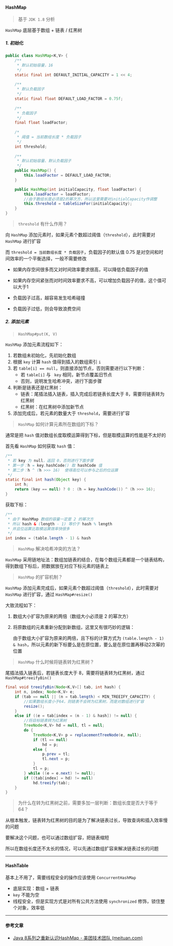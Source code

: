#### HashMap

> 基于 `JDK 1.8` 分析

`HashMap` 底层基于数组 + 链表 / 红黑树

##### 1. 初始化

```java
public class HashMap<K,V> {
    /**
     * 默认初始容量，16
     */
    static final int DEFAULT_INITIAL_CAPACITY = 1 << 4;
    
    /**
     * 默认负载因子
     */
    static final float DEFAULT_LOAD_FACTOR = 0.75f;
    
    /**
     * 负载因子
     */
    final float loadFactor;
    
    /*
     * 阈值 = 当前数组长度 * 负载因子
     */
    int threshold;
    
    /**
     * 默认初始容量、默认负载因子
     */
    public HashMap() {
        this.loadFactor = DEFAULT_LOAD_FACTOR;
    }

    public HashMap(int initialCapacity, float loadFactor) {
        this.loadFactor = loadFactor;
        //由于数组长度必须是2的幂次方，所以这里需要对initialCapacity作调整
        this.threshold = tableSizeFor(initialCapacity);
    }
}
```

> `threshold` 有什么作用？

向 `HashMap` 添加元素时，如果元素个数超过阈值（`threshold`），此时需要对 `HashMap` 进行扩容

而 `threshold = 当前数组长度 * 负载因子`，负载因子的默认值 0.75 是对空间和时间效率的一个平衡选择，一般不需要修改

* 如果内存空间很多而又对时间效率要求很高，可以降低负载因子的值
* 如果内存空间紧张而对时间效率要求不高，可以增加负载因子的值，这个值可以大于1

* 负载因子过高，越容易发生哈希碰撞
* 负载因子过低，则会导致浪费空间

##### 2. 添加元素

> `HashMap#put(K, V)`

`HashMap` 添加元素流程如下：

1. 若数组未初始化，先初始化数组
2. 根据 `key` 计算 `hash` 值得到插入的数组索引 `i`
3. 若 `table[i] == null`，则直接添加节点，否则需要进行以下判断：
   * 若 `table[i]` 与 ` key` 相同，新节点覆盖旧节点
   * 否则，说明发生哈希冲突，进行下面步骤
4. 判断是链表还是红黑树：
   * 链表：尾插法插入链表，插入完成后若链表长度大于 8，需要将链表转为红黑树
   * 红黑树：在红黑树中添加新节点
5. 添加完成后，若元素的数量大于 `threshold`，需要进行扩容

> `HashMap` 如何计算元素所在数组的下标？

通常是把 `hash` 值对数组长度取模运算得到下标，但是取模运算的性能是不太好的

首先看 `HashMap` 如何获取 `hash` 值：

```java
/**
 * 若 key 为 null，返回 0，否则进行下面步骤
 * 第一步：h = key.hashCode() 取 hashCode 值
 * 第二步：h ^ (h >>> 16)  使得高位可以参与之后的位运算
 */
static final int hash(Object key) {
    int h;
    return (key == null) ? 0 : (h = key.hashCode()) ^ (h >>> 16);
}
```

获取下标：

````java
/**
 * 由于 HashMap 数组的容量一定是 2 的幂次方
 * 所以 hash & (length - 1) 等价于 hash % length
 * 并且位运算比取模运算效率快很多
 */
int index = (table.length - 1) & hash
````

> `HashMap` 解决哈希冲突的方法？

`HashMap` 采用链地址法：数组加链表的结合，在每个数组元素都是一个链表结构，得到数组下标后，把数据放在对应下标元素的链表上

> `HashMap` 的扩容机制？

`HashMap` 添加元素完成后，如果元素个数超过阈值（`threshold`），此时需要对 `HashMap` 进行扩容，通过 `HashMap#resize()`

大致流程如下：

1. 数组大小扩容为原来的两倍（数组大小必须是 2 的幂次方）

2. 将原数组的元素重新分配到新数组，这里又有很巧妙的逻辑：

   由于数组大小扩容为原来的两倍，且下标的计算方式为 `(table.length - 1) & hash`，所以元素的新下标要么是在原位置，要么是在原位置再移动2次幂的位置

> `HashMap` 什么时候将链表转为红黑树？

尾插法插入链表后，若链表长度大于 8，需要将链表转为红黑树，通过 `HashMap#treeifyBin()`

````java
final void treeifyBin(Node<K,V>[] tab, int hash) {
    int n, index; Node<K,V> e;
    if (tab == null || (n = tab.length) < MIN_TREEIFY_CAPACITY) {
        //如果数组长度小于64，则链表不会转为红黑树，而是对数组进行扩容
        resize();
    }
    else if ((e = tab[index = (n - 1) & hash]) != null) {
        //将目标链表转为红黑树
        TreeNode<K,V> hd = null, tl = null;
        do {
            TreeNode<K,V> p = replacementTreeNode(e, null);
            if (tl == null)
                hd = p;
            else {
                p.prev = tl;
                tl.next = p;
            }
            tl = p;
        } while ((e = e.next) != null);
        if ((tab[index] = hd) != null)
            hd.treeify(tab);
    }
}
````

> 为什么在转为红黑树之前，需要多加一层判断：数组长度是否大于等于 64？

从根本触发，链表转为红黑树的目的是为了解决链表过长，导致查询和插入效率慢的问题

要解决这个问题，也可以通过数组扩容，把链表缩短

所以在数组长度还不太长的情况，可以先通过数组扩容来解决链表过长的问题

***

#### HashTable

基本上不用了，需要线程安全的操作应该使用 `ConcurrentHashMap`

* 底层实现：数组 + 链表
* `key` 不能为空
* 线程安全，但是实现方式是对所有公共方法使用 `synchronized` 修饰，锁住整个对象，效率低

***

#### 参考文章

* [Java 8系列之重新认识HashMap - 美团技术团队 (meituan.com)](https://tech.meituan.com/2016/06/24/java-hashmap.html)